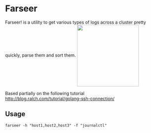 # Farseer
Farseer! is a utility to get various types of logs across a cluster pretty quickly, parse them and sort them.
<a href="url"><img src="https://i.pinimg.com/originals/05/45/bd/0545bd408e78605c109b3230d3a2aae7.jpg" align="center" width="200" ></a>

Based partially on the following tutorial http://blog.ralch.com/tutorial/golang-ssh-connection/

## Usage
`farseer -h "host1,host2,host3" -f "journalctl"`
